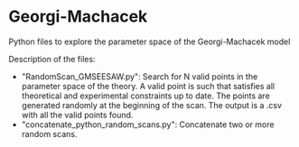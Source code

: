 # Georgi-Machacek

Python files to explore the parameter space of the Georgi-Machacek model

Description of the files:
- "RandomScan_GMSEESAW.py": Search for N valid points in the parameter space of the theory. A valid point is such that satisfies all theoretical and experimental constraints up to date. The points are generated randomly at the beginning of the scan. The output is a .csv with all the valid points found.
- "concatenate_python_random_scans.py": Concatenate two or more random scans.
